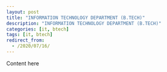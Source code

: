 ```yaml
---
layout: post
title: "INFORMATION TECHNOLOGY DEPARTMENT (B.TECH)"
description: "INFORMATION TECHNOLOGY DEPARTMENT (B.TECH)"
categories: [it, btech]
tags: [it, btech]
redirect_from:
  - /2020/07/16/
---
```

Content here
